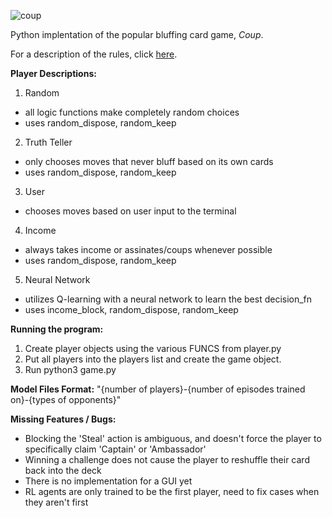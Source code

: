![coup](https://github.com/riensou/coup/assets/90002238/8c00b7d3-032c-40c7-9ae4-e643c5575e9a)


Python implentation of the popular bluffing card game, _Coup_.

For a description of the rules, click [here](https://www.ultraboardgames.com/coup/game-rules.php).


**Player Descriptions:**
1. Random
- all logic functions make completely random choices
- uses random_dispose, random_keep

2. Truth Teller
- only chooses moves that never bluff based on its own cards
- uses random_dispose, random_keep

3. User
- chooses moves based on user input to the terminal

4. Income
- always takes income or assinates/coups whenever possible
- uses random_dispose, random_keep

5. Neural Network
- utilizes Q-learning with a neural network to learn the best decision_fn
- uses income_block, random_dispose, random_keep


**Running the program:**
1. Create player objects using the various FUNCS from player.py
2. Put all players into the players list and create the game object.
3. Run python3 game.py


**Model Files Format:**
"{number of players}-{number of episodes trained on}-{types of opponents}"


**Missing Features / Bugs:**
* Blocking the 'Steal' action is ambiguous, and doesn't force the player to specifically claim 'Captain' or 'Ambassador'
* Winning a challenge does not cause the player to reshuffle their card back into the deck
* There is no implementation for a GUI yet
* RL agents are only trained to be the first player, need to fix cases when they aren't first
